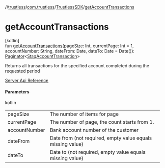 //[trustless](../../../index.md)/[com.trustless](../index.md)/[TrustlessSDK](index.md)/[getAccountTransactions](get-account-transactions.md)

# getAccountTransactions

[kotlin]\
fun [getAccountTransactions](get-account-transactions.md)(pageSize: Int, currentPage: Int = 1, accountNumber: String, dateFrom: Date, dateTo: Date = Date()): [Paginator](../../com.trustless.paginator/-paginator/index.md)&lt;[StaqAccountTransaction](../../com.trustless.requests.accounts/-staq-account-transaction/index.md)&gt;

Returns all transactions for the specified account completed during the requested period

[Server Api Reference](https://developer.staq.io/docs/apis/accounts#/Accounts/List%20all%20transactions)

#### Parameters

kotlin

| | |
|---|---|
| pageSize | The number of items for page |
| currentPage | The number of page, the count starts from 1. |
| accountNumber | Bank account number of the customer |
| dateFrom | Date from (not required, empty value equals missing value) |
| dateTo | Date to (not required, empty value equals missing value) |
